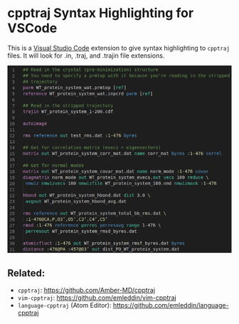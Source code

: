 # cpptraj Syntax Highlighting for VSCode

This is a [Visual Studio Code](https://code.visualstudio.com/) 
extension to give syntax highlighting to `cpptraj`
files. It will look for .in, .traj, and .trajin file extensions.

![example of syntax highlighting in editor](images/vscode-highlight.png)

## Related:
- `cpptraj`: https://github.com/Amber-MD/cpptraj
- `vim-cpptraj`: https://github.com/emleddin/vim-cpptraj
- `language-cpptraj` (Atom Editor): https://github.com/emleddin/language-cpptraj

